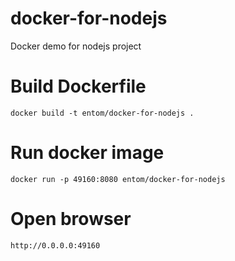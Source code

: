 # docker-for-nodejs
Docker demo for nodejs project

# Build Dockerfile
```
docker build -t entom/docker-for-nodejs .  
```
# Run docker image
```
docker run -p 49160:8080 entom/docker-for-nodejs  
```
# Open browser
```
http://0.0.0.0:49160
```